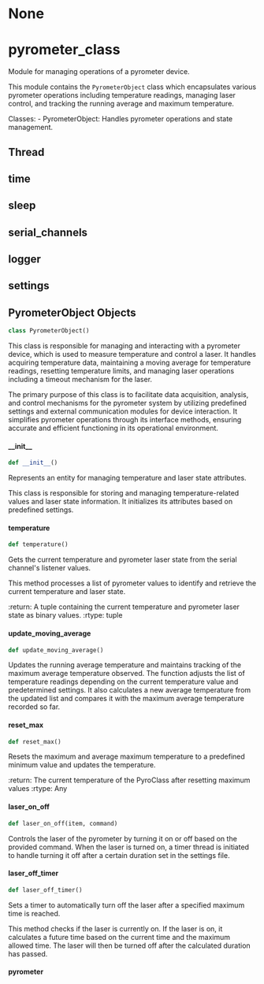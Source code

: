 # None

<a id="pyrometer_class"></a>

# pyrometer\_class

Module for managing operations of a pyrometer device.

This module contains the `PyrometerObject` class which encapsulates various
pyrometer operations including temperature readings, managing laser control,
and tracking the running average and maximum temperature.

Classes:
    - PyrometerObject: Handles pyrometer operations and state management.

<a id="pyrometer_class.Thread"></a>

## Thread

<a id="pyrometer_class.time"></a>

## time

<a id="pyrometer_class.sleep"></a>

## sleep

<a id="pyrometer_class.serial_channels"></a>

## serial\_channels

<a id="pyrometer_class.logger"></a>

## logger

<a id="pyrometer_class.settings"></a>

## settings

<a id="pyrometer_class.PyrometerObject"></a>

## PyrometerObject Objects

```python
class PyrometerObject()
```

This class is responsible for managing and interacting with a pyrometer device, which is used
to measure temperature and control a laser. It handles acquiring temperature data, maintaining
a moving average for temperature readings, resetting temperature limits, and managing laser
operations including a timeout mechanism for the laser.

The primary purpose of this class is to facilitate data acquisition, analysis, and control
mechanisms for the pyrometer system by utilizing predefined settings and external communication
modules for device interaction. It simplifies pyrometer operations through its interface
methods, ensuring accurate and efficient functioning in its operational environment.

<a id="pyrometer_class.PyrometerObject.__init__"></a>

#### \_\_init\_\_

```python
def __init__()
```

Represents an entity for managing temperature and laser state attributes.

This class is responsible for storing and managing temperature-related
values and laser state information. It initializes its attributes based
on predefined settings.

<a id="pyrometer_class.PyrometerObject.temperature"></a>

#### temperature

```python
def temperature()
```

Gets the current temperature and pyrometer laser state from the serial
channel's listener values.

This method processes a list of pyrometer values to identify and retrieve
the current temperature and laser state.

:return: A tuple containing the current temperature and pyrometer laser
         state as binary values.
:rtype: tuple

<a id="pyrometer_class.PyrometerObject.update_moving_average"></a>

#### update\_moving\_average

```python
def update_moving_average()
```

Updates the running average temperature and maintains tracking of the maximum average
temperature observed. The function adjusts the list of temperature readings depending
on the current temperature value and predetermined settings. It also calculates a new
average temperature from the updated list and compares it with the maximum average
temperature recorded so far.

<a id="pyrometer_class.PyrometerObject.reset_max"></a>

#### reset\_max

```python
def reset_max()
```

Resets the maximum and average maximum temperature to a predefined minimum value and updates
the temperature.

:return: The current temperature of the PyroClass after resetting maximum values
:rtype: Any

<a id="pyrometer_class.PyrometerObject.laser_on_off"></a>

#### laser\_on\_off

```python
def laser_on_off(item, command)
```

Controls the laser of the pyrometer by turning it on or off based on the
provided command. When the laser is turned on, a timer thread is initiated
to handle turning it off after a certain duration set in the settings file.

<a id="pyrometer_class.PyrometerObject.laser_off_timer"></a>

#### laser\_off\_timer

```python
def laser_off_timer()
```

Sets a timer to automatically turn off the laser after a specified maximum time is reached.

This method checks if the laser is currently on. If the laser is on, it calculates
a future time based on the current time and the maximum allowed time. The laser
will then be turned off after the calculated duration has passed.

<a id="pyrometer_class.pyrometer"></a>

#### pyrometer

